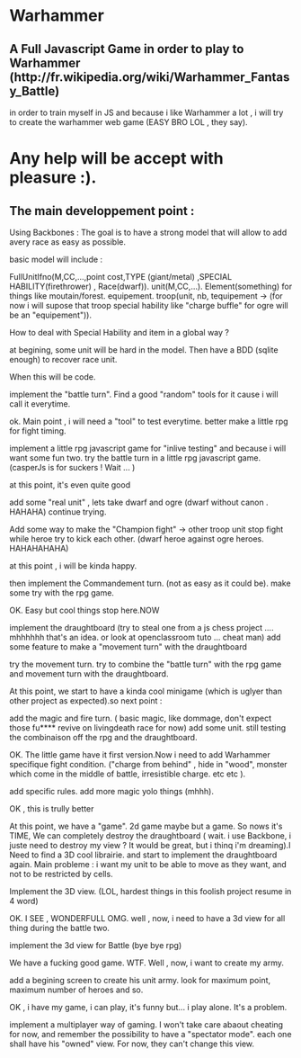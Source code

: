 Warhammer
=========

<h2>A Full Javascript Game in order to play to Warhammer (http://fr.wikipedia.org/wiki/Warhammer_Fantasy_Battle)</h2>

in order to train myself in JS and because i like Warhammer a lot , i will try to create the warhammer web game (EASY BRO LOL , they say).

<h1>Any help will be accept with pleasure :).</h1>

<h2>The main developpement point : </h2>

Using Backbones : The goal is to have a strong model that will allow to add avery race as easy as possible.

basic model will include :

FullUnitIfno(M,CC,...,point cost,TYPE (giant/metal) ,SPECIAL HABILITY(firethrower) , Race(dwarf)).
unit(M,CC,...).
Element(something) for things like moutain/forest.
equipement.
troop(unit, nb, tequipement -> (for now i will supose that troop special hability like "charge buffle" for ogre will be an "equipement")).

How to deal with Special Hability and item in a global way ?

at begining, some unit will be hard in the model. Then have a BDD (sqlite enough) to recover race unit.

When this will be code. 

implement the "battle turn". Find a good "random" tools for it cause i will call it everytime.

ok. Main point , i will need a "tool" to test everytime. better make a little rpg for fight timing.

implement a little rpg javascript game for "inlive testing" and because i will want some fun two.
try the battle turn in a little rpg javascript game. (casperJs is for suckers ! Wait ... )

at this point, it's even quite good

add some "real unit" , lets take dwarf and ogre  (dwarf without canon . HAHAHA)
continue trying.

Add some way to make the "Champion fight" -> other troop unit stop fight while heroe try to kick each other. (dwarf heroe against ogre heroes. HAHAHAHAHA)

at this point , i will be kinda happy.


then implement the Commandement turn. (not as easy as it could be).
make some try with the rpg game.

OK. Easy but cool things stop here.NOW

implement the draughtboard (try to steal one from a js chess project .... mhhhhhh that's an idea. or look at openclassroom tuto ... cheat man)
add some feature to make a "movement turn" with the draughtboard

try the movement turn.
try to combine the "battle turn" with the rpg game and movement turn with the draughtboard.

At this point, we start to have a kinda cool minigame (which is uglyer than other project as expected).so next point : 

add the magic and fire turn. ( basic magic, like dommage, don't expect those fu**** revive on livingdeath race for now)
add some unit.
still testing the combinaison off the rpg and the draughtboard.

OK. The little game have it first version.Now i need to add Warhammer specifique fight condition.
("charge from behind" , hide in "wood", monster which come in the middle of battle, irresistible charge. etc etc ).

add specific rules.
add more magic yolo things (mhhh).

OK , this is trully better


At this point, we have a "game". 2d game maybe but a game.  So nows it's TIME, We can completely destroy the draughtboard ( wait. i use Backbone, i juste need to destroy my view ? It would be great, but i thinq i'm dreaming).I Need to find a 3D cool librairie. and start to implement the draughtboard again. Main probleme : i want my unit to be able to move as they want, and not to be restricted by cells.

Implement the 3D view. (LOL, hardest things in this foolish project resume in 4 word)

OK. I SEE , WONDERFULL OMG. well , now, i need to have a 3d view for all thing during the battle two.

implement the 3d view for Battle (bye bye rpg)

We have a fucking good game. WTF. Well , now, i want to create my army.

add a begining screen to create his unit army. look for maximum point, maximum number of heroes and so.

OK , i have my game, i can play, it's funny but... i play alone. It's a problem.

implement a multiplayer way of gaming. I won't take care abaout cheating for now, and remember the possibility to have a "spectator mode". each one shall have his "owned" view. For now, they can't change this view.
